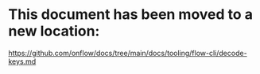 # This document has been moved to a new location:

https://github.com/onflow/docs/tree/main/docs/tooling/flow-cli/decode-keys.md
